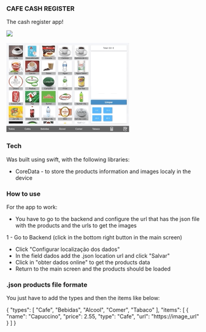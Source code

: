 ### CAFE CASH REGISTER ###

The cash register app!

![](cash_register_screen.gif)

![](cash_register_backend.gif)

### Tech ###

Was built using swift, with the following libraries:

* CoreData - to store the products information and images localy in the device

### How to use ###

For the app to work: 

* You have to go to the backend and configure the url that has the json file with the products and the urls to get the images

1 - Go to Backend (click in the bottom right button in the main screen) 

* Click "Configurar localização dos dados"
* In the field dados add the .json location url and click "Salvar"
* Click in "obter dados online" to get the products data
* Return to the main screen and the products should be loaded


### .json products file formate ###
You just have to add the types and then the items like below:

{
  "types": [
    "Cafe",
    "Bebidas",
    "Alcool",
    "Comer",
    "Tabaco"
  ],
  "items": [
    {
      "name": "Capuccino",
      "price": 2.55,
      "type": "Cafe",
      "url": "https://image_url"
    }
  ]
}

